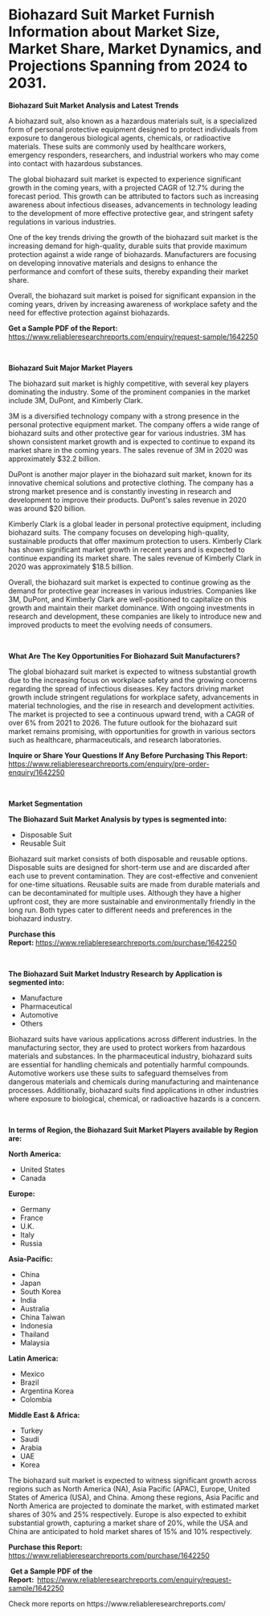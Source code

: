 <p><h1>Biohazard Suit Market Furnish Information about Market Size, Market Share, Market Dynamics, and Projections Spanning from 2024 to 2031.</h1></p><p><strong>Biohazard Suit Market Analysis and Latest Trends</strong></p>
<p><p>A biohazard suit, also known as a hazardous materials suit, is a specialized form of personal protective equipment designed to protect individuals from exposure to dangerous biological agents, chemicals, or radioactive materials. These suits are commonly used by healthcare workers, emergency responders, researchers, and industrial workers who may come into contact with hazardous substances.</p><p>The global biohazard suit market is expected to experience significant growth in the coming years, with a projected CAGR of 12.7% during the forecast period. This growth can be attributed to factors such as increasing awareness about infectious diseases, advancements in technology leading to the development of more effective protective gear, and stringent safety regulations in various industries.</p><p>One of the key trends driving the growth of the biohazard suit market is the increasing demand for high-quality, durable suits that provide maximum protection against a wide range of biohazards. Manufacturers are focusing on developing innovative materials and designs to enhance the performance and comfort of these suits, thereby expanding their market share.</p><p>Overall, the biohazard suit market is poised for significant expansion in the coming years, driven by increasing awareness of workplace safety and the need for effective protection against biohazards.</p></p>
<p><strong>Get a Sample PDF of the Report:&nbsp;</strong> <a href="https://www.reliableresearchreports.com/enquiry/request-sample/1642250">https://www.reliableresearchreports.com/enquiry/request-sample/1642250</a></p>
<p>&nbsp;</p>
<p><strong>Biohazard Suit Major Market Players</strong></p>
<p><p>The biohazard suit market is highly competitive, with several key players dominating the industry. Some of the prominent companies in the market include 3M, DuPont, and Kimberly Clark. </p><p>3M is a diversified technology company with a strong presence in the personal protective equipment market. The company offers a wide range of biohazard suits and other protective gear for various industries. 3M has shown consistent market growth and is expected to continue to expand its market share in the coming years. The sales revenue of 3M in 2020 was approximately $32.2 billion.</p><p>DuPont is another major player in the biohazard suit market, known for its innovative chemical solutions and protective clothing. The company has a strong market presence and is constantly investing in research and development to improve their products. DuPont's sales revenue in 2020 was around $20 billion.</p><p>Kimberly Clark is a global leader in personal protective equipment, including biohazard suits. The company focuses on developing high-quality, sustainable products that offer maximum protection to users. Kimberly Clark has shown significant market growth in recent years and is expected to continue expanding its market share. The sales revenue of Kimberly Clark in 2020 was approximately $18.5 billion.</p><p>Overall, the biohazard suit market is expected to continue growing as the demand for protective gear increases in various industries. Companies like 3M, DuPont, and Kimberly Clark are well-positioned to capitalize on this growth and maintain their market dominance. With ongoing investments in research and development, these companies are likely to introduce new and improved products to meet the evolving needs of consumers.</p></p>
<p>&nbsp;</p>
<p><strong>What Are The Key Opportunities For Biohazard Suit Manufacturers?</strong></p>
<p><p>The global biohazard suit market is expected to witness substantial growth due to the increasing focus on workplace safety and the growing concerns regarding the spread of infectious diseases. Key factors driving market growth include stringent regulations for workplace safety, advancements in material technologies, and the rise in research and development activities. The market is projected to see a continuous upward trend, with a CAGR of over 6% from 2021 to 2026. The future outlook for the biohazard suit market remains promising, with opportunities for growth in various sectors such as healthcare, pharmaceuticals, and research laboratories.</p></p>
<p><strong>Inquire or Share Your Questions If Any Before Purchasing This Report:</strong> <a href="https://www.reliableresearchreports.com/enquiry/pre-order-enquiry/1642250">https://www.reliableresearchreports.com/enquiry/pre-order-enquiry/1642250</a></p>
<p>&nbsp;</p>
<p><strong>Market Segmentation</strong></p>
<p><strong>The Biohazard Suit Market Analysis by types is segmented into:</strong></p>
<p><ul><li>Disposable Suit</li><li>Reusable Suit</li></ul></p>
<p><p>Biohazard suit market consists of both disposable and reusable options. Disposable suits are designed for short-term use and are discarded after each use to prevent contamination. They are cost-effective and convenient for one-time situations. Reusable suits are made from durable materials and can be decontaminated for multiple uses. Although they have a higher upfront cost, they are more sustainable and environmentally friendly in the long run. Both types cater to different needs and preferences in the biohazard industry.</p></p>
<p><strong>Purchase this Report:&nbsp;</strong><a href="https://www.reliableresearchreports.com/purchase/1642250">https://www.reliableresearchreports.com/purchase/1642250</a></p>
<p>&nbsp;</p>
<p><strong>The Biohazard Suit Market Industry Research by Application is segmented into:</strong></p>
<p><ul><li>Manufacture</li><li>Pharmaceutical</li><li>Automotive</li><li>Others</li></ul></p>
<p><p>Biohazard suits have various applications across different industries. In the manufacturing sector, they are used to protect workers from hazardous materials and substances. In the pharmaceutical industry, biohazard suits are essential for handling chemicals and potentially harmful compounds. Automotive workers use these suits to safeguard themselves from dangerous materials and chemicals during manufacturing and maintenance processes. Additionally, biohazard suits find applications in other industries where exposure to biological, chemical, or radioactive hazards is a concern.</p></p>
<p>&nbsp;</p>
<p><strong>In terms of Region, the Biohazard Suit Market Players available by Region are:</strong></p>
<p>
    <p> <strong> North America: </strong>
        <ul>
            <li>United States</li>
            <li>Canada</li>
        </ul>
        </p> 
    <p> <strong> Europe: </strong>
        <ul>
            <li>Germany</li>
            <li>France</li>
            <li>U.K.</li>
            <li>Italy</li>
            <li>Russia</li>
        </ul>
        </p> 
    <p> <strong> Asia-Pacific: </strong>
        <ul>
            <li>China</li>
            <li>Japan</li>
            <li>South Korea</li>
            <li>India</li>
            <li>Australia</li>
            <li>China Taiwan</li>
            <li>Indonesia</li>
            <li>Thailand</li>
            <li>Malaysia</li>
        </ul>
        </p> 
    <p> <strong> Latin America: </strong>
        <ul>
            <li>Mexico</li>
            <li>Brazil</li>
            <li>Argentina Korea</li>
            <li>Colombia</li>
        </ul>
        </p> 
    <p> <strong> Middle East & Africa: </strong>
        <ul>
            <li>Turkey</li>
            <li>Saudi</li>
            <li>Arabia</li>
            <li>UAE</li>
            <li>Korea</li>
        </ul>
    </p>
    </p>
<p><p>The biohazard suit market is expected to witness significant growth across regions such as North America (NA), Asia Pacific (APAC), Europe, United States of America (USA), and China. Among these regions, Asia Pacific and North America are projected to dominate the market, with estimated market shares of 30% and 25% respectively. Europe is also expected to exhibit substantial growth, capturing a market share of 20%, while the USA and China are anticipated to hold market shares of 15% and 10% respectively.</p></p>
<p><strong>Purchase this Report: </strong><a href="https://www.reliableresearchreports.com/purchase/1642250">https://www.reliableresearchreports.com/purchase/1642250</a></p>
<p>&nbsp;<strong>Get a Sample PDF of the Report:&nbsp;&nbsp;</strong><a href="https://www.reliableresearchreports.com/enquiry/request-sample/1642250">https://www.reliableresearchreports.com/enquiry/request-sample/1642250</a></p>
<p><strong></strong></p>
<p>Check more reports on https://www.reliableresearchreports.com/</p>